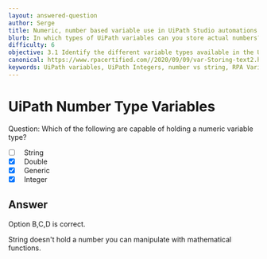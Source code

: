 ```yaml
---
layout: answered-question
author: Serge
title: Numeric, number based variable use in UiPath Studio automations
blurb: In which types of UiPath variables can you store actual numbers? Here we explain how to use number based data in UiPath Studio.
difficulty: 6
objective: 3.1 Identify the different variable types available in the UiPath Studio Variables panel
canonical: https://www.rpacertified.com//2020/09/09/var-Storing-text2.html
keywords: UiPath variables, UiPath Integers, number vs string, RPA Variables
---
```


<h1>UiPath Number Type Variables</h1>

Question:  Which of the following are capable of holding a numeric variable type?

 - [ ] &nbsp;  String
 - [X] &nbsp;  Double
 - [X] &nbsp;  Generic
 - [X] &nbsp;  Integer

## Answer

Option B,C,D is correct.

String doesn't hold a number you can manipulate with mathematical functions.

